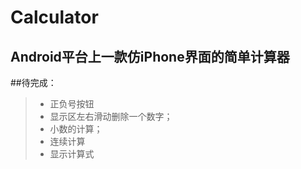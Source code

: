 # Calculator
Android平台上一款仿iPhone界面的简单计算器
-----
##待完成：
>* 正负号按钮
>* 显示区左右滑动删除一个数字；
>* 小数的计算；
>* 连续计算
>* 显示计算式
